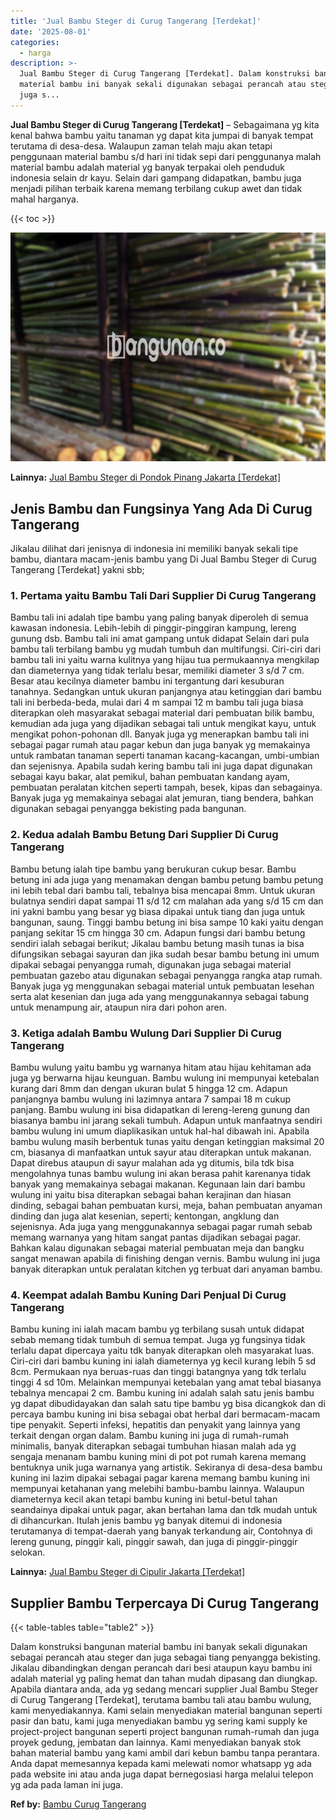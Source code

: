 ```yaml
---
title: 'Jual Bambu Steger di Curug Tangerang [Terdekat]'
date: '2025-08-01'
categories:
  - harga
description: >-
  Jual Bambu Steger di Curug Tangerang [Terdekat]. Dalam konstruksi bangunan
  material bambu ini banyak sekali digunakan sebagai perancah atau steger dan
  juga s...
---
```


**Jual Bambu Steger di Curug Tangerang \[Terdekat\]** – Sebagaimana yg kita kenal bahwa bambu yaitu tanaman yg dapat kita jumpai di banyak tempat terutama di desa-desa. Walaupun zaman telah maju akan tetapi penggunaan material bambu s/d hari ini tidak sepi dari penggunanya malah material bambu adalah material yg banyak terpakai oleh penduduk indonesia selain dr kayu. Selain dari gampang didapatkan, bambu juga menjadi pilihan terbaik karena memang terbilang cukup awet dan tidak mahal harganya.

{{< toc >}}

![Jual Bambu Steger di Curug Tangerang [Terdekat]](/images/jual-bambu-tali-02.png)

**Lainnya:** [Jual Bambu Steger di Pondok Pinang Jakarta \[Terdekat\]](https://bambu.bangunan.co/jual-bambu-steger-di-pondok-pinang-jakarta-terdekat/)

## Jenis Bambu dan Fungsinya Yang Ada Di Curug Tangerang

Jikalau dilihat dari jenisnya di indonesia ini memiliki banyak sekali tipe bambu, diantara macam-jenis bambu yang Di Jual Bambu Steger di Curug Tangerang \[Terdekat\] yakni sbb;

### 1\. Pertama yaitu Bambu Tali Dari Supplier Di Curug Tangerang

Bambu tali ini adalah tipe bambu yang paling banyak diperoleh di semua kawasan indonesia. Lebih-lebih di pinggir-pinggiran kampung, lereng gunung dsb. Bambu tali ini amat gampang untuk didapat Selain dari pula bambu tali terbilang bambu yg mudah tumbuh dan multifungsi. Ciri-ciri dari bambu tali ini yaitu warna kulitnya yang hijau tua permukaannya mengkilap dan diameternya yang tidak terlalu besar, memiliki diameter 3 s/d 7 cm. Besar atau kecilnya diameter bambu ini tergantung dari kesuburan tanahnya. Sedangkan untuk ukuran panjangnya atau ketinggian dari bambu tali ini berbeda-beda, mulai dari 4 m sampai 12 m bambu tali juga biasa diterapkan oleh masyarakat sebagai material dari pembuatan bilik bambu, kemudian ada juga yang dijadikan sebagai tali untuk mengikat kayu, untuk mengikat pohon-pohonan dll. Banyak juga yg menerapkan bambu tali ini sebagai pagar rumah atau pagar kebun dan juga banyak yg memakainya untuk rambatan tanaman seperti tanaman kacang-kacangan, umbi-umbian dan sejenisnya. Apabila sudah kering bambu tali ini juga dapat digunakan sebagai kayu bakar, alat pemikul, bahan pembuatan kandang ayam, pembuatan peralatan kitchen seperti tampah, besek, kipas dan sebagainya. Banyak juga yg memakainya sebagai alat jemuran, tiang bendera, bahkan digunakan sebagai penyangga bekisting pada bangunan.

### 2\. Kedua adalah Bambu Betung Dari Supplier Di Curug Tangerang

Bambu betung ialah tipe bambu yang berukuran cukup besar. Bambu betung ini ada juga yang menamakan dengan bambu petung bambu petung ini lebih tebal dari bambu tali, tebalnya bisa mencapai 8mm. Untuk ukuran bulatnya sendiri dapat sampai 11 s/d 12 cm malahan ada yang s/d 15 cm dan ini yakni bambu yang besar yg biasa dipakai untuk tiang dan juga untuk bangunan, saung. Tinggi bambu betung ini bisa sampe 10 kaki yaitu dengan panjang sekitar 15 cm hingga 30 cm. Adapun fungsi dari bambu betung sendiri ialah sebagai berikut; Jikalau bambu betung masih tunas ia bisa difungsikan sebagai sayuran dan jika sudah besar bambu betung ini umum dipakai sebagai penyangga rumah, digunakan juga sebagai material pembuatan gazebo atau digunakan sebagai penyangga rangka atap rumah. Banyak juga yg menggunakan sebagai material untuk pembuatan lesehan serta alat kesenian dan juga ada yang menggunakannya sebagai tabung untuk menampung air, ataupun nira dari pohon aren.

### 3\. Ketiga adalah Bambu Wulung Dari Supplier Di Curug Tangerang

Bambu wulung yaitu bambu yg warnanya hitam atau hijau kehitaman ada juga yg berwarna hijau keunguan. Bambu wulung ini mempunyai ketebalan kurang dari 8mm dan dengan ukuran bulat 5 hingga 12 cm. Adapun panjangnya bambu wulung ini lazimnya antara 7 sampai 18 m cukup panjang. Bambu wulung ini bisa didapatkan di lereng-lereng gunung dan biasanya bambu ini jarang sekali tumbuh. Adapun untuk manfaatnya sendiri bambu wulung ini umum diaplikasikan untuk hal-hal dibawah ini. Apabila bambu wulung masih berbentuk tunas yaitu dengan ketinggian maksimal 20 cm, biasanya di manfaatkan untuk sayur atau diterapkan untuk makanan. Dapat direbus ataupun di sayur malahan ada yg ditumis, bila tdk bisa mengolahnya tunas bambu wulung ini akan berasa pahit karenanya tidak banyak yang memakainya sebagai makanan. Kegunaan lain dari bambu wulung ini yaitu bisa diterapkan sebagai bahan kerajinan dan hiasan dinding, sebagai bahan pembuatan kursi, meja, bahan pembuatan anyaman dinding dan juga alat kesenian, seperti; kentongan, angklung dan sejenisnya. Ada juga yang menggunakannya sebagai pagar rumah sebab memang warnanya yang hitam sangat pantas dijadikan sebagai pagar. Bahkan kalau digunakan sebagai material pembuatan meja dan bangku sangat menawan apabila di finishing dengan vernis. Bambu wulung ini juga banyak diterapkan untuk peralatan kitchen yg terbuat dari anyaman bambu.

### 4\. Keempat adalah Bambu Kuning Dari Penjual Di Curug Tangerang

Bambu kuning ini ialah macam bambu yg terbilang susah untuk didapat sebab memang tidak tumbuh di semua tempat. Juga yg fungsinya tidak terlalu dapat dipercaya yaitu tdk banyak diterapkan oleh masyarakat luas. Ciri-ciri dari bambu kuning ini ialah diameternya yg kecil kurang lebih 5 sd 8cm. Permukaan nya beruas-ruas dan tinggi batangnya yang tdk terlalu tinggi 4 sd 10m. Melainkan mempunyai ketebalan yang amat tebal biasanya tebalnya mencapai 2 cm. Bambu kuning ini adalah salah satu jenis bambu yg dapat dibudidayakan dan salah satu tipe bambu yg bisa dicangkok dan di percaya bambu kuning ini bisa sebagai obat herbal dari bermacam-macam tipe penyakit. Seperti infeksi, hepatitis dan penyakit yang lainnya yang terkait dengan organ dalam. Bambu kuning ini juga di rumah-rumah minimalis, banyak diterapkan sebagai tumbuhan hiasan malah ada yg sengaja menanam bambu kuning mini di pot pot rumah karena memang bentuknya unik juga warnanya yang artistik. Sekiranya di desa-desa bambu kuning ini lazim dipakai sebagai pagar karena memang bambu kuning ini mempunyai ketahanan yang melebihi bambu-bambu lainnya. Walaupun diameternya kecil akan tetapi bambu kuning ini betul-betul tahan seandainya dipakai untuk pagar, akan bertahan lama dan tdk mudah untuk di dihancurkan. Itulah jenis bambu yg banyak ditemui di indonesia terutamanya di tempat-daerah yang banyak terkandung air, Contohnya di lereng gunung, pinggir kali, pinggir sawah, dan juga di pinggir-pinggir selokan.

**Lainnya:** [Jual Bambu Steger di Cipulir Jakarta \[Terdekat\]](https://bambu.bangunan.co/jual-bambu-steger-di-cipulir-jakarta-terdekat/)

## Supplier Bambu Terpercaya Di Curug Tangerang

{{< table-tables table="table2" >}}

Dalam konstruksi bangunan material bambu ini banyak sekali digunakan sebagai perancah atau steger dan juga sebagai tiang penyangga bekisting. Jikalau dibandingkan dengan perancah dari besi ataupun kayu bambu ini adalah material yg paling hemat dan tahan mudah dipasang dan diungkap. Apabila diantara anda, ada yg sedang mencari supplier Jual Bambu Steger di Curug Tangerang \[Terdekat\], terutama bambu tali atau bambu wulung, kami menyediakannya. Kami selain menyediakan material bangunan seperti pasir dan batu, kami juga menyediakan bambu yg sering kami supply ke project-project bangunan seperti project bangunan rumah-rumah dan juga proyek gedung, jembatan dan lainnya. Kami menyediakan banyak stok bahan material bambu yang kami ambil dari kebun bambu tanpa perantara. Anda dapat memesannya kepada kami melewati nomor whatsapp yg ada pada website ini atau anda juga dapat bernegosiasi harga melalui telepon yg ada pada laman ini juga.

**Ref by:** [Bambu Curug Tangerang](https://id.wikipedia.org/wiki/Bambu)
